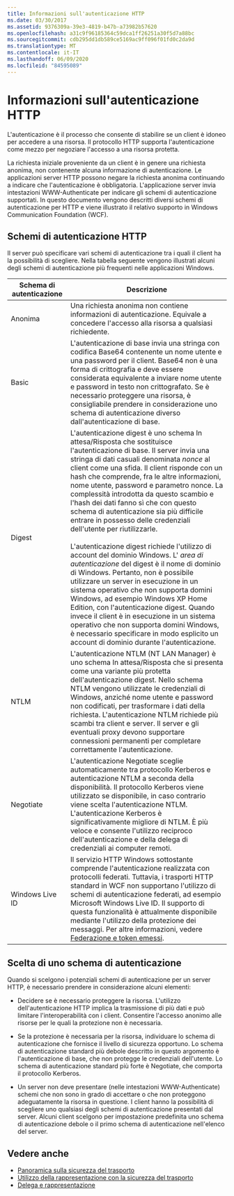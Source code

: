 ```yaml
---
title: Informazioni sull'autenticazione HTTP
ms.date: 03/30/2017
ms.assetid: 9376309a-39e3-4819-b47b-a73982b57620
ms.openlocfilehash: a31c9f96185364c59dca1ff26251a30f5d7a88bc
ms.sourcegitcommit: cdb295dd1db589ce5169ac9ff096f01fd0c2da9d
ms.translationtype: MT
ms.contentlocale: it-IT
ms.lasthandoff: 06/09/2020
ms.locfileid: "84595089"
---
```

# <a name="understanding-http-authentication"></a>Informazioni sull'autenticazione HTTP
L'autenticazione è il processo che consente di stabilire se un client è idoneo per accedere a una risorsa. Il protocollo HTTP supporta l'autenticazione come mezzo per negoziare l'accesso a una risorsa protetta.  
  
 La richiesta iniziale proveniente da un client è in genere una richiesta anonima, non contenente alcuna informazione di autenticazione. Le applicazioni server HTTP possono negare la richiesta anonima continuando a indicare che l'autenticazione è obbligatoria. L'applicazione server invia intestazioni WWW-Authenticate per indicare gli schemi di autenticazione supportati. In questo documento vengono descritti diversi schemi di autenticazione per HTTP e viene illustrato il relativo supporto in Windows Communication Foundation (WCF).  
  
## <a name="http-authentication-schemes"></a>Schemi di autenticazione HTTP  
 Il server può specificare vari schemi di autenticazione tra i quali il client ha la possibilità di scegliere. Nella tabella seguente vengono illustrati alcuni degli schemi di autenticazione più frequenti nelle applicazioni Windows.  
  
|Schema di autenticazione|Descrizione|  
|---------------------------|-----------------|  
|Anonima|Una richiesta anonima non contiene informazioni di autenticazione. Equivale a concedere l'accesso alla risorsa a qualsiasi richiedente.|  
|Basic|L'autenticazione di base invia una stringa con codifica Base64 contenente un nome utente e una password per il client. Base64 non è una forma di crittografia e deve essere considerata equivalente a inviare nome utente e password in testo non crittografato. Se è necessario proteggere una risorsa, è consigliabile prendere in considerazione uno schema di autenticazione diverso dall'autenticazione di base.|  
|Digest|L'autenticazione digest è uno schema In attesa/Risposta che sostituisce l'autenticazione di base. Il server invia una stringa di dati casuali denominata *nonce* al client come una sfida. Il client risponde con un hash che comprende, fra le altre informazioni, nome utente, password e parametro nonce. La complessità introdotta da questo scambio e l'hash dei dati fanno sì che con questo schema di autenticazione sia più difficile entrare in possesso delle credenziali dell'utente per riutilizzarle.<br /><br /> L'autenticazione digest richiede l'utilizzo di account del dominio Windows. L' *area di autenticazione* del digest è il nome di dominio di Windows. Pertanto, non è possibile utilizzare un server in esecuzione in un sistema operativo che non supporta domini Windows, ad esempio Windows XP Home Edition, con l'autenticazione digest. Quando invece il client è in esecuzione in un sistema operativo che non supporta domini Windows, è necessario specificare in modo esplicito un account di dominio durante l'autenticazione.|  
|NTLM|L'autenticazione NTLM (NT LAN Manager) è uno schema In attesa/Risposta che si presenta come una variante più protetta dell'autenticazione digest. Nello schema NTLM vengono utilizzate le credenziali di Windows, anziché nome utente e password non codificati, per trasformare i dati della richiesta. L'autenticazione NTLM richiede più scambi tra client e server. Il server e gli eventuali proxy devono supportare connessioni permanenti per completare correttamente l'autenticazione.|  
|Negotiate|L'autenticazione Negotiate sceglie automaticamente tra protocollo Kerberos e autenticazione NTLM a seconda della disponibilità. Il protocollo Kerberos viene utilizzato se disponibile, in caso contrario viene scelta l'autenticazione NTLM. L'autenticazione Kerberos è significativamente migliore di NTLM. È più veloce e consente l'utilizzo reciproco dell'autenticazione e della delega di credenziali ai computer remoti.|  
|Windows Live ID|Il servizio HTTP Windows sottostante comprende l'autenticazione realizzata con protocolli federati. Tuttavia, i trasporti HTTP standard in WCF non supportano l'utilizzo di schemi di autenticazione federati, ad esempio Microsoft Windows Live ID. Il supporto di questa funzionalità è attualmente disponibile mediante l'utilizzo della protezione dei messaggi. Per altre informazioni, vedere [Federazione e token emessi](federation-and-issued-tokens.md).|  
  
## <a name="choosing-an-authentication-scheme"></a>Scelta di uno schema di autenticazione  
 Quando si scelgono i potenziali schemi di autenticazione per un server HTTP, è necessario prendere in considerazione alcuni elementi:  
  
- Decidere se è necessario proteggere la risorsa. L'utilizzo dell'autenticazione HTTP implica la trasmissione di più dati e può limitare l'interoperabilità con i client. Consentire l'accesso anonimo alle risorse per le quali la protezione non è necessaria.  
  
- Se la protezione è necessaria per la risorsa, individuare lo schema di autenticazione che fornisce il livello di sicurezza opportuno. Lo schema di autenticazione standard più debole descritto in questo argomento è l'autenticazione di base, che non protegge le credenziali dell'utente. Lo schema di autenticazione standard più forte è Negotiate, che comporta il protocollo Kerberos.  
  
- Un server non deve presentare (nelle intestazioni WWW-Authenticate) schemi che non sono in grado di accettare o che non proteggono adeguatamente la risorsa in questione. I client hanno la possibilità di scegliere uno qualsiasi degli schemi di autenticazione presentati dal server. Alcuni client scelgono per impostazione predefinita uno schema di autenticazione debole o il primo schema di autenticazione nell'elenco del server.  
  
## <a name="see-also"></a>Vedere anche

- [Panoramica sulla sicurezza del trasporto](transport-security-overview.md)
- [Utilizzo della rappresentazione con la sicurezza del trasporto](using-impersonation-with-transport-security.md)
- [Delega e rappresentazione](delegation-and-impersonation-with-wcf.md)
